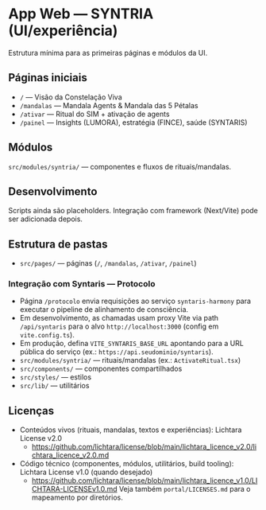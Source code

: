 # App Web — SYNTRIA (UI/experiência)
Estrutura mínima para as primeiras páginas e módulos da UI.

## Páginas iniciais
- `/` — Visão da Constelação Viva
- `/mandalas` — Mandala Agents & Mandala das 5 Pétalas
- `/ativar` — Ritual do SIM + ativação de agents
- `/painel` — Insights (LUMORA), estratégia (FINCE), saúde (SYNTARIS)

## Módulos
`src/modules/syntria/` — componentes e fluxos de rituais/mandalas.

## Desenvolvimento
Scripts ainda são placeholders. Integração com framework (Next/Vite) pode ser adicionada depois.

## Estrutura de pastas
- `src/pages/` — páginas (`/`, `/mandalas`, `/ativar`, `/painel`)

### Integração com Syntaris — Protocolo

- Página `/protocolo` envia requisições ao serviço `syntaris-harmony` para executar o pipeline de alinhamento de consciência.
- Em desenvolvimento, as chamadas usam proxy Vite via path `/api/syntaris` para o alvo `http://localhost:3000` (config em `vite.config.ts`).
- Em produção, defina `VITE_SYNTARIS_BASE_URL` apontando para a URL pública do serviço (ex.: `https://api.seudominio/syntaris`).
- `src/modules/syntria/` — rituais/mandalas (ex.: `ActivateRitual.tsx`)
- `src/components/` — componentes compartilhados
- `src/styles/` — estilos
- `src/lib/` — utilitários

## Licenças
- Conteúdos vivos (rituais, mandalas, textos e experiências): Lichtara License v2.0
  - https://github.com/lichtara/license/blob/main/lichtara_licence_v2.0/lichtara_licence_v2.0.md
- Código técnico (componentes, módulos, utilitários, build tooling): Lichtara License v1.0 (quando desejado)
  - https://github.com/lichtara/license/blob/main/lichtara_licence_v1.0/LICHTARA-LICENSEv1.0.md
Veja também `portal/LICENSES.md` para o mapeamento por diretórios.
